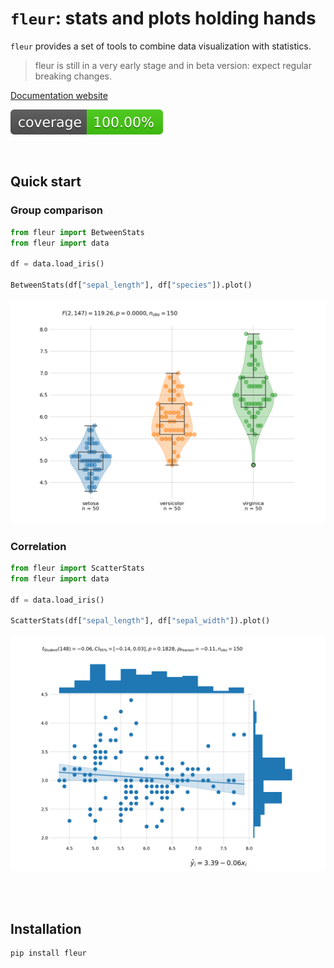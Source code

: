# `fleur`: stats and plots holding hands

<!-- Automatically generated, uses README.qmd to modify README.md -->

`fleur` provides a set of tools to combine data visualization with
statistics.

> fleur is still in a very early stage and in beta version: expect
> regular breaking changes.

[Documentation website](https://y-sunflower.github.io/fleur/)

![Coverage](coverage-badge.svg)

<br>

## Quick start

### Group comparison

```python
from fleur import BetweenStats
from fleur import data

df = data.load_iris()

BetweenStats(df["sepal_length"], df["species"]).plot()
```

![](docs/img/quickstart-betweenstats.png)

### Correlation

```python
from fleur import ScatterStats
from fleur import data

df = data.load_iris()

ScatterStats(df["sepal_length"], df["sepal_width"]).plot()
```

![](docs/img/quickstart-scatterstats.png)

<br><br>

## Installation

```bash
pip install fleur
```

<br><br>
